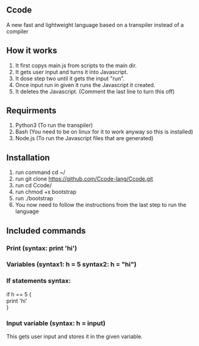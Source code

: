## Ccode
A new fast and lightweight language based on a transpiler instead of a compiler

## How it works
1. It first copys main.js from scripts to the main dir.
2. It gets user input and turns it into Javascript.
3. It dose step two until it gets the input "run".
4. Once input run in given it runs the Javascript it created.
5. It deletes the Javascript. (Comment the last line to turn this off)


## Requirments
1. Python3 (To run the transpiler)
2. Bash (You need to be on linux for it to work anyway so this is installed)
3. Node.js (To run the Javascript files that are generated)


## Installation
1. run command cd ~/
2. run git clone https://github.com/Ccode-lang/Ccode.git
3. run cd Ccode/
4. run chmod +x bootstrap
5. run ./bootstrap
6. You now need to follow the instructions from the last step to run the language


## Included commands
### Print (syntax: print 'hi')
### Variables (syntax1: h = 5 syntax2: h = "hi")
### If statements syntax: 
if h == 5 {  
print 'hi'  
}
### Input variable (syntax: h = input)
This gets user input and stores it in the given variable.
